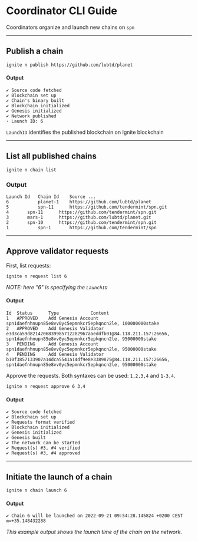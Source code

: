 # Coordinator CLI Guide

Coordinators organize and launch new chains on `spn`

---

## Publish a chain

```shell
ignite n publish https://github.com/lubtd/planet
```

#### Output

```shell
✔ Source code fetched
✔ Blockchain set up
✔ Chain's binary built
✔ Blockchain initialized
✔ Genesis initialized
✔ Network published
⋆ Launch ID: 6
```

`LaunchID` identifies the published blockchain on Ignite blockchain

---

## List all published chains

```
ignite n chain list
```

### Output

```
Launch Id 	Chain Id 	Source ...
6 	        planet-1 	https://github.com/lubtd/planet
5 	        spn-11 		https://github.com/tendermint/spn.git
4 		spn-11 		https://github.com/tendermint/spn.git
3 		mars-1 		https://github.com/lubtd/planet.git
2 		spn-10 		https://github.com/tendermint/spn.git
1 	        spn-1 		https://github.com/tendermint/spn
```

---

## Approve validator requests

First, list requests:

```
ignite n request list 6
```

*NOTE: here "6" is specifying the `LaunchID`*

#### Output

```
Id 	Status 		Type 			Content
1 	APPROVED 	Add Genesis Account 	spn1daefnhnupn85e8vv0yc5epmnkcr5epkqncn2le, 100000000stake
2 	APPROVED 	Add Genesis Validator 	e3d3ca59d8214206839985712282967aaeddfb01@84.118.211.157:26656, spn1daefnhnupn85e8vv0yc5epmnkcr5epkqncn2le, 95000000stake
3 	PENDING 	Add Genesis Account 	spn1daefnhnupn85e8vv0yc5epmnkcr5epkqncn2le, 95000000stake
4 	PENDING 	Add Genesis Validator 	b10f3857133907a14dca5541a14df9e8e3389875@84.118.211.157:26656, spn1daefnhnupn85e8vv0yc5epmnkcr5epkqncn2le, 95000000stake
```

Approve the requests.  Both syntaxes can be used: `1,2,3,4` and `1-3,4`.

```
ignite n request approve 6 3,4
```

#### Output

```
✔ Source code fetched
✔ Blockchain set up
✔ Requests format verified
✔ Blockchain initialized
✔ Genesis initialized
✔ Genesis built
✔ The network can be started
✔ Request(s) #3, #4 verified
✔ Request(s) #3, #4 approved
```

---

## Initiate the launch of a chain

```
ignite n chain launch 6
```

#### Output

```
✔ Chain 6 will be launched on 2022-09-21 09:54:28.145824 +0200 CEST m=+35.148432288
```

*This example output shows the launch time of the chain on the network.*

